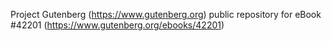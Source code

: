 Project Gutenberg (https://www.gutenberg.org) public repository for eBook #42201 (https://www.gutenberg.org/ebooks/42201)

